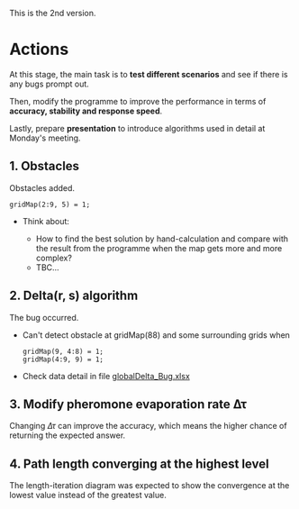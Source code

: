 This is the 2nd version.

# Actions

At this stage, the main task is to **test different scenarios** and see if there is any bugs prompt out. 

Then, modify the programme to improve the performance in terms of **accuracy, stability and response speed**. 

Lastly, prepare **presentation** to introduce algorithms used in detail at Monday's meeting.

## 1. Obstacles

 Obstacles added.
```
gridMap(2:9, 5) = 1;
```
* Think about:

  * How to find the best solution by hand-calculation and compare with the result from the programme when the map gets more and more complex?
  * TBC...

## 2. Delta(r, s) algorithm

The bug occurred.

* Can't detect obstacle at gridMap(88) and some surrounding grids when
  ```
  gridMap(9, 4:8) = 1;
  gridMap(4:9, 9) = 1;
  ```
* Check data detail in file [globalDelta_Bug.xlsx](../1-Non-Obstacles/globalDelta_Bug.xlsx)

## 3. Modify pheromone evaporation rate &Delta;&tau;

Changing _&Delta;&tau;_ can improve the accuracy, which means the higher chance of returning the expected answer.

## 4. Path length converging at the highest level

The length-iteration diagram was expected to show the convergence at the lowest value instead of the greatest value.
